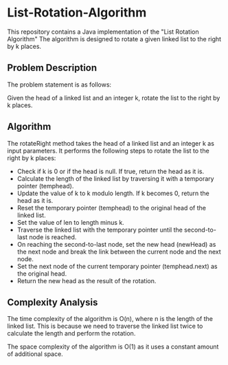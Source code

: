 # List-Rotation-Algorithm
This repository contains a Java implementation of the "List Rotation Algorithm"
The algorithm is designed to rotate a given linked list to the right by k places.
## Problem Description

The problem statement is as follows:

Given the head of a linked list and an integer k, rotate the list to the right by k places.
## Algorithm
The rotateRight method takes the head of a linked list and an integer k as input parameters. It performs the following steps to rotate the list to the right by k places:

- Check if k is 0 or if the head is null. If true, return the head as it is.
- Calculate the length of the linked list by traversing it with a temporary pointer (temphead).
- Update the value of k to k modulo length. If k becomes 0, return the head as it is.
- Reset the temporary pointer (temphead) to the original head of the linked list.
- Set the value of len to length minus k.
- Traverse the linked list with the temporary pointer until the second-to-last node is reached.
- On reaching the second-to-last node, set the new head (newHead) as the next node and break the link between the current node and the next node.
- Set the next node of the current temporary pointer (temphead.next) as the original head.
- Return the new head as the result of the rotation.
 ## Complexity Analysis
The time complexity of the algorithm is O(n), where n is the length of the linked list. This is because we need to traverse the linked list twice to calculate the length and perform the rotation.

The space complexity of the algorithm is O(1) as it uses a constant amount of additional space.
